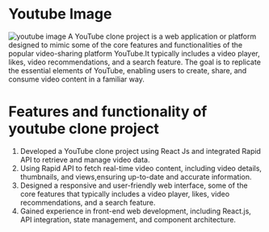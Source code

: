 # Youtube Image
![youtube image](https://github.com/Mohd1999-collb/Youtube-Lite/assets/96992202/74c0fa13-4a7a-47dd-a979-d7319ebfdc3f)
A YouTube clone project is a web application or platform designed to mimic some of the core features and functionalities of the popular video-sharing platform YouTube.It typically includes a video player, likes, video recommendations, and a search feature. The goal is to replicate the essential elements of YouTube, enabling users to create, share, and consume video content in a familiar way.

# Features and functionality of youtube clone project 

1. Developed a YouTube clone project using React Js and integrated Rapid API to retrieve and manage video data.
2. Using Rapid API to fetch real-time video content, including video details, thumbnails, and views,ensuring up-to-date and accurate information.
3. Designed a responsive and user-friendly web interface, some of the core features that typically includes a video player, likes, video recommendations, and a search feature.
4. Gained experience in front-end web development, including React.js, API integration, state management, and component architecture.
